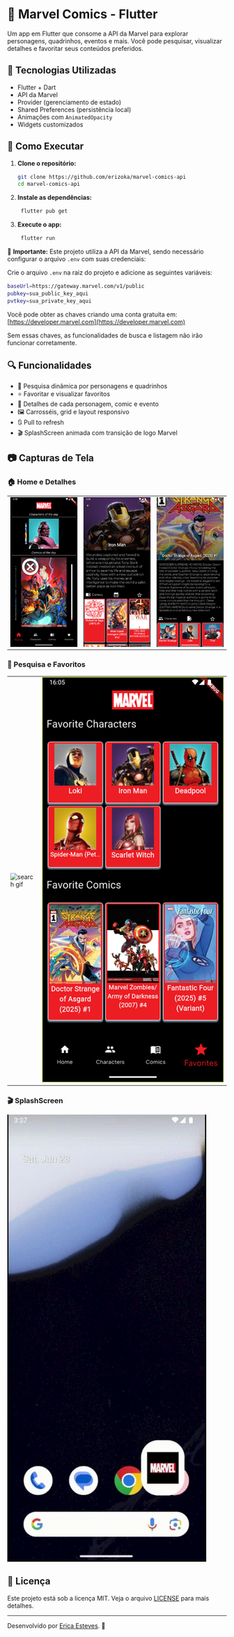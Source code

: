 # 🦸 Marvel Comics - Flutter

Um app em Flutter que consome a API da Marvel para explorar personagens, quadrinhos, eventos e mais. Você pode pesquisar, visualizar detalhes e favoritar seus conteúdos preferidos.

## 📌 Tecnologias Utilizadas

- Flutter + Dart
- API da Marvel
- Provider (gerenciamento de estado)
- Shared Preferences (persistência local)
- Animações com `AnimatedOpacity`
- Widgets customizados

## 🚀 Como Executar

1. **Clone o repositório:**

   ```sh
   git clone https://github.com/erizoka/marvel-comics-api
   cd marvel-comics-api
   ```

2. **Instale as dependências:**

   ```sh
    flutter pub get
   ```

3. **Execute o app:**

   ```sh
    flutter run
   ```

🔹 **Importante:** Este projeto utiliza a API da Marvel, sendo necessário configurar o arquivo `.env` com suas credenciais:

Crie o arquivo `.env` na raiz do projeto e adicione as seguintes variáveis:

```sh
baseUrl=https://gateway.marvel.com/v1/public
pubkey=sua_public_key_aqui
pvtkey=sua_private_key_aqui
```

Você pode obter as chaves criando uma conta gratuita em: [https://developer.marvel.com](https://developer.marvel.com)

Sem essas chaves, as funcionalidades de busca e listagem não irão funcionar corretamente.

## 🔍 Funcionalidades

- 🔎 Pesquisa dinâmica por personagens e quadrinhos
- ⭐ Favoritar e visualizar favoritos
- 📖 Detalhes de cada personagem, comic e evento
- 🖼️ Carrosséis, grid e layout responsivo
- 🔃 Pull to refresh
- 🎬 SplashScreen animada com transição de logo Marvel

## 📷 Capturas de Tela

### 🏠 Home e Detalhes

<table>
  <tr>
    <td><img src="/assets/prints/home.png" width="1080" alt="home"/></td>
    <td><img src="/assets/prints/detail-character.png" width="1080" alt="character detail"/></td>
    <td><img src="/assets/prints/detail-comic.png" width="1080" alt="comic detail"/></td>
  </tr>
</table> 

### 🔎 Pesquisa e Favoritos

<table>
  <tr>
    <td><img src="/assets/prints/search.gif" width="200" alt="search gif"/></td>
    <td><img src="/assets/prints/favorites.png" width="1080" alt="favorites"/></td>
  </tr>
</table>

### 🎬 SplashScreen

![Splash Animation](assets/prints/splash.gif)

## 📄 Licença

Este projeto está sob a licença MIT. Veja o arquivo [LICENSE](LICENSE) para mais detalhes.

---

Desenvolvido por [Erica Esteves](https://github.com/erizoka). 🚀
